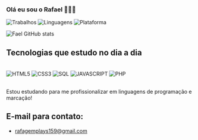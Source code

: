 
### Olá eu sou o Rafael 👋👨‍💻

![Trabalhos](https://img.shields.io/badge/Trello-0052CC?style=for-the-badge&logo=trello&logoColor=white)
![Linguagens](https://img.shields.io/badge/Twitch-9146FF?style=for-the-badge&logo=twitch&logoColor=white)
![Plataforma](https://img.shields.io/badge/Discord-7289DA?style=for-the-badge&logo=discord&logoColor=white)



![Fael GitHub stats](https://github-readme-stats.vercel.app/api?username=Faelzin38&show_icons=true&theme=dark)

## Tecnologias que estudo no dia a dia


<div style="display: inline_block"><br/>
<img align="center" alt="HTML5" src="https://img.shields.io/badge/HTML5-E34F26?style=for-the-badge&logo=html5&logoColor=white" />
<img align="center" alt="CSS3" src="https://img.shields.io/badge/CSS3-1572B6?style=for-the-badge&logo=css3&logoColor=white" />
<img align="center" alt="SQL" src="https://img.shields.io/badge/PostgreSQL-316192?style=for-the-badge&logo=postgresql&logoColor=white" />
<img align="center" alt="JAVASCRIPT" src="https://img.shields.io/badge/JavaScript-323330?style=for-the-badge&logo=javascript&logoColor=F7DF1E" />
<img align="center" alt="PHP" src="https://img.shields.io/badge/PHP-777BB4?style=for-the-badge&logo=php&logoColor=white" />
</div><br/>

Estou estudando para me profissionalizar em linguagens de programação e marcação!<br/>

## E-mail para contato:
- rafagemplays159@gmail.com

